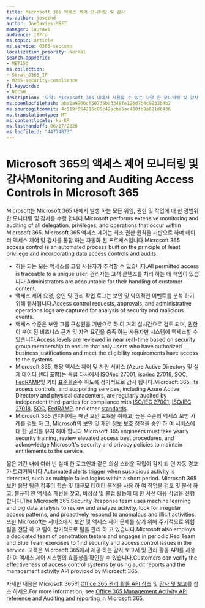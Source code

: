 ```yaml
---
title: Microsoft 365 액세스 제어 모니터링 및 감사
ms.author: josephd
author: JoeDavies-MSFT
manager: laurawi
audience: ITPro
ms.topic: article
ms.service: O365-seccomp
localization_priority: Normal
search.appverid:
- MET150
ms.collection:
- Strat_O365_IP
- M365-security-compliance
f1.keywords:
- NOCSH
description: '요약: Microsoft 365 내에서 사용할 수 있는 다양 한 모니터링 및 감사 액세스 제어에 대 한 요약입니다.'
ms.openlocfilehash: aba1a9966cf50735ba3348fe126d7b4c9233b4b2
ms.sourcegitcommit: 4c519f054216c05c42acba5ac460fb9a821d6436
ms.translationtype: MT
ms.contentlocale: ko-KR
ms.lasthandoff: 06/17/2020
ms.locfileid: "44774873"
---
```

# <a name="monitoring-and-auditing-access-controls-in-microsoft-365"></a><span data-ttu-id="73961-103">Microsoft 365의 액세스 제어 모니터링 및 감사</span><span class="sxs-lookup"><span data-stu-id="73961-103">Monitoring and Auditing Access Controls in Microsoft 365</span></span>

<span data-ttu-id="73961-104">Microsoft는 Microsoft 365 내에서 발생 하는 모든 위임, 권한 및 작업에 대 한 광범위 한 모니터링 및 감사를 수행 합니다.</span><span class="sxs-lookup"><span data-stu-id="73961-104">Microsoft performs extensive monitoring and auditing of all delegation, privileges, and operations that occur within Microsoft 365.</span></span> <span data-ttu-id="73961-105">Microsoft 365 액세스 제어는 최소 권한 원칙을 기반으로 하며 데이터 액세스 제어 및 감사를 통합 하는 자동화 된 프로세스입니다.</span><span class="sxs-lookup"><span data-stu-id="73961-105">Microsoft 365 access control is an automated process built on the principle of least privilege and incorporating data access controls and audits:</span></span>

- <span data-ttu-id="73961-106">허용 되는 모든 액세스를 고유 사용자가 추적할 수 있습니다.</span><span class="sxs-lookup"><span data-stu-id="73961-106">All permitted access is traceable to a unique user.</span></span> <span data-ttu-id="73961-107">관리자는 고객 콘텐츠를 처리 하는 데 책임이 있습니다.</span><span class="sxs-lookup"><span data-stu-id="73961-107">Administrators are accountable for their handling of customer content.</span></span>
- <span data-ttu-id="73961-108">액세스 제어 요청, 승인 및 관리 작업 로그는 보안 및 악의적인 이벤트를 분석 하기 위해 캡처됩니다.</span><span class="sxs-lookup"><span data-stu-id="73961-108">Access control requests, approvals, and administrative operations logs are captured for analysis of security and malicious events.</span></span>
- <span data-ttu-id="73961-109">액세스 수준은 보안 그룹 구성원을 기반으로 하 여 거의 실시간으로 검토 되며, 권한이 부여 된 비즈니스 근거 및 자격 요건을 충족 하는 사용자만 시스템에 액세스할 수 있습니다.</span><span class="sxs-lookup"><span data-stu-id="73961-109">Access levels are reviewed in near real-time based on security group membership to ensure that only users who have authorized business justifications and meet the eligibility requirements have access to the systems.</span></span>
- <span data-ttu-id="73961-110">Microsoft 365, 해당 액세스 제어 및 지원 서비스 (Azure Active Directory 및 실제 데이터 센터 포함)는 독립 타사에서 [ISO/iec 27001](https://www.microsoft.com/TrustCenter/Compliance/iso-iec-27001), [iso/iec 27018](https://www.microsoft.com/TrustCenter/Compliance/iso-iec-27018), [SOC](https://www.microsoft.com/TrustCenter/Compliance/SOC), [FedRAMP](https://www.microsoft.com/TrustCenter/Compliance/FedRAMP)및 기타 [표준을](https://www.microsoft.com/TrustCenter/Compliance?service=Office#Icons)준수 하도록 정기적으로 감사 됩니다.</span><span class="sxs-lookup"><span data-stu-id="73961-110">Microsoft 365, its access controls, and supporting services, including Azure Active Directory and physical datacenters, are regularly audited by independent third-parties for compliance with [ISO/IEC 27001](https://www.microsoft.com/TrustCenter/Compliance/iso-iec-27001), [ISO/IEC 27018](https://www.microsoft.com/TrustCenter/Compliance/iso-iec-27018), [SOC](https://www.microsoft.com/TrustCenter/Compliance/SOC), [FedRAMP](https://www.microsoft.com/TrustCenter/Compliance/FedRAMP), and other [standards](https://www.microsoft.com/TrustCenter/Compliance?service=Office#Icons).</span></span>
- <span data-ttu-id="73961-111">Microsoft 365 엔지니어는 매년 보안 교육을 취하고, 높은 수준의 액세스 모범 사례를 검토 하 고, Microsoft의 보안 및 개인 정보 보호 정책을 승인 하 여 서비스에 대 한 권리를 유지 해야 합니다.</span><span class="sxs-lookup"><span data-stu-id="73961-111">Microsoft 365 engineers must take yearly security training, review elevated access best procedures, and acknowledge Microsoft's security and privacy policies to maintain entitlements to the service.</span></span>

<span data-ttu-id="73961-112">짧은 기간 내에 여러 번 실패 한 로그인과 같은 의심 스러운 작업이 감지 되 면 자동 경고가 트리거됩니다.</span><span class="sxs-lookup"><span data-stu-id="73961-112">Automated alerts trigger when suspicious activity is detected, such as multiple failed logins within a short period.</span></span> <span data-ttu-id="73961-113">Microsoft 365 보안 응답 팀은 컴퓨터 학습 및 대규모 데이터 분석을 사용 하 여 작업을 검토 및 분석 하 고, 불규칙 한 액세스 패턴을 찾고, 비정상 및 불법 활동에 대 한 사전 대응 작업을 진행 합니다.</span><span class="sxs-lookup"><span data-stu-id="73961-113">The Microsoft 365 Security Response team uses machine learning and big data analysis to review and analyze activity, look for irregular access patterns, and proactively respond to anomalous and illicit activities.</span></span> <span data-ttu-id="73961-114">또한 Microsoft는 서비스에서 보안 및 액세스 제어 문제를 찾기 위해 주기적으로 위험 팀을 전담 하 고 팀이 정기적으로 팀을 관리 하 고 있습니다.</span><span class="sxs-lookup"><span data-stu-id="73961-114">Microsoft also employs a dedicated team of penetration testers and engages in periodic Red Team and Blue Team exercises to find security and access control issues in the service.</span></span> <span data-ttu-id="73961-115">고객은 Microsoft 365에서 제공 하는 감사 보고서 및 관리 활동 API를 사용 하 여 액세스 제어 시스템의 효율성을 확인할 수 있습니다.</span><span class="sxs-lookup"><span data-stu-id="73961-115">Customers can verify the effectiveness of access control systems by using audit reports and the management activity API provided by Microsoft 365.</span></span>

<span data-ttu-id="73961-116">자세한 내용은 Microsoft 365의 [Office 365 관리 활동 API 참조](https://docs.microsoft.com/office/office-365-management-api/office-365-management-activity-api-reference) 및 [감사 및 보고](office-365-auditing-and-reporting-overview.md)를 참조 하세요.</span><span class="sxs-lookup"><span data-stu-id="73961-116">For more information, see [Office 365 Management Activity API reference](https://docs.microsoft.com/office/office-365-management-api/office-365-management-activity-api-reference) and [Auditing and reporting in Microsoft 365](office-365-auditing-and-reporting-overview.md).</span></span>
